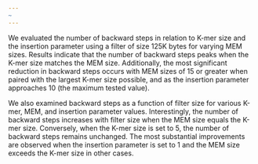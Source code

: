 ```yaml
---
~
---
```


We evaluated the number of backward steps in relation to K-mer size and the insertion parameter using a filter of size 125K bytes for varying MEM sizes. Results indicate that the number of backward steps peaks when the K-mer size matches the MEM size. Additionally, the most significant reduction in backward steps occurs with MEM sizes of 15 or greater when paired with the largest K-mer size possible, and as the insertion parameter approaches 10 (the maximum tested value). 

We also examined backward steps as a function of filter size for various K-mer, MEM, and insertion parameter values. Interestingly, the number of backward steps increases with filter size when the MEM size equals the K-mer size. Conversely, when the K-mer size is set to 5, the number of backward steps remains unchanged. The most substantial improvements are observed when the insertion parameter is set to 1 and the MEM size exceeds the K-mer size in other cases.